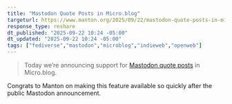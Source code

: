 ```yaml
---
title: "Mastodon Quote Posts in Micro.blog"
targeturl: https://www.manton.org/2025/09/22/mastodon-quote-posts-in-microblog.html
response_type: reshare
dt_published: "2025-09-22 10:24 -05:00"
dt_updated: "2025-09-22 10:24 -05:00"
tags: ["fediverse","mastodon","microblog","indieweb","openweb"]
---
```


> Today we’re announcing support for [Mastodon quote posts](https://blog.joinmastodon.org/2025/09/introducing-quote-posts/) in Micro.blog.

Congrats to Manton on making this feature available so quickly after the public Mastodon announcement.
